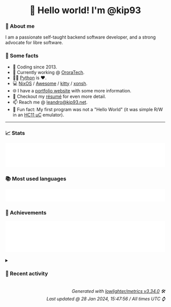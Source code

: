 <!-- README template, populated using this action:
     https://github.com/kip93/kip93/blob/main/.github/workflows/readme.yml. -->

<h1 align="center">👋 Hello world! I'm @kip93</h1> <!-- LOGIN => username -->

### 👤 About me

I am a passionate self-taught backend software developer, and a strong advocate for libre software.


### 💬 Some facts

* 📅 Coding since 2013.
* 💼 Currently working @ [OroraTech](https://ororatech.com/).
* 👨‍💻 [Python](https://github.com/search?q=user%3Akip93&l=python) is ❤️. <!-- LOGIN => username -->
* 💻 [NixOS](https://github.com/NixOS/) /
     [Awesome](https://github.com/awesomeWM/) /
     [kitty](https://github.com/kovidgoyal/kitty/) /
     [xonsh](https://github.com/xonsh/).
* 🌐 I have a [portfolio website](https://kip93.net/) with some more information.
* 📝 Checkout my [résumé](https://kip93.net/resume/) for even more detail.
* 📫 Reach me @ [leandro@kip93.net](mailto:leandro@kip93.net).
* 🎲 Fun fact: My first program was not a "Hello World" (it was simple R/W in an [HC11 µC](https://en.wikipedia.org/wiki/68HC11) emulator).


-----------------------------------------------------------------------------------------------------------------------


### 📈 Stats

![](./stats.svg)


### 📚 Most used languages <!-- by percentage, in decreasing order -->

![](./languages.svg)


### 🏅 Achievements

![](./achievements.svg)


<details> <!-- Last activity -->
<!-- Almost verbatim copy of https://github.com/lowlighter/metrics/blob/latest/source/templates/markdown/partials/activity.ejs, but restructured to be foldable. -->
<summary><h3>📰 Recent activity</h3></summary>

* 🌟 Starred [Chocobozzz/PeerTube](https://github.com/Chocobozzz/PeerTube)
  * *On 28 Jan 2024, 09:25:05*
* 🌟 Starred [bookwyrm-social/bookwyrm](https://github.com/bookwyrm-social/bookwyrm)
  * *On 27 Jan 2024, 17:44:23*
* 💬 Commented on [#35 Add support for non-tagged publishing](https://github.com/flakestry/flakestry.dev/issues/35) from [flakestry/flakestry.dev](https://github.com/flakestry/flakestry.dev)
  * *On 27 Jan 2024, 09:28:41*
* 🌟 Starred [LemmyNet/lemmy](https://github.com/LemmyNet/lemmy)
  * *On 25 Jan 2024, 10:44:36*
</details>


<h6 align="right"><em>
    Generated with <a href="https://github.com/lowlighter/metrics/tree/latest/">lowlighter/metrics v3.34.0</a> 🛠️<br> <!-- VERSION => MAJOR.minor.patch -->
    Last updated @ 28 Jan 2024, 15:47:56 / All times UTC ⌚ <!-- meta.generated => DD/MM/YYYY, hh:mm -->
</em></h6>
